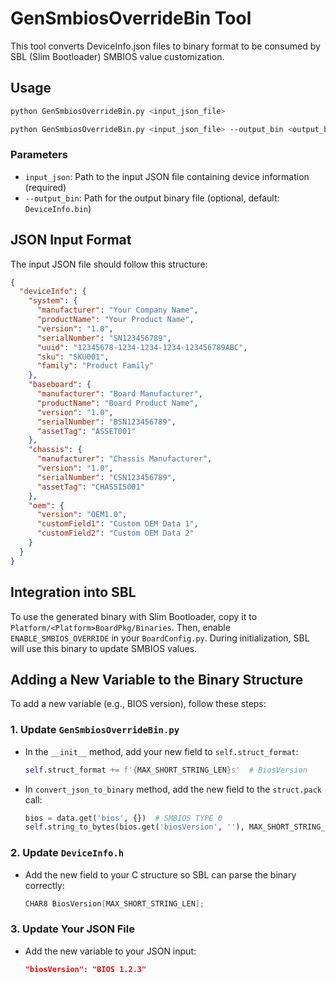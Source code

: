 # GenSmbiosOverrideBin Tool

This tool converts DeviceInfo.json files to binary format to be consumed by SBL (Slim Bootloader) SMBIOS value customization.

## Usage

```bash
python GenSmbiosOverrideBin.py <input_json_file>
```

```bash
python GenSmbiosOverrideBin.py <input_json_file> --output_bin <output_binary_file>
```

### Parameters

- `input_json`: Path to the input JSON file containing device information (required)
- `--output_bin`: Path for the output binary file (optional, default: `DeviceInfo.bin`)

## JSON Input Format

The input JSON file should follow this structure:

```json
{
  "deviceInfo": {
    "system": {
      "manufacturer": "Your Company Name",
      "productName": "Your Product Name",
      "version": "1.0",
      "serialNumber": "SN123456789",
      "uuid": "12345678-1234-1234-1234-123456789ABC",
      "sku": "SKU001",
      "family": "Product Family"
    },
    "baseboard": {
      "manufacturer": "Board Manufacturer",
      "productName": "Board Product Name",
      "version": "1.0",
      "serialNumber": "BSN123456789",
      "assetTag": "ASSET001"
    },
    "chassis": {
      "manufacturer": "Chassis Manufacturer",
      "version": "1.0",
      "serialNumber": "CSN123456789",
      "assetTag": "CHASSIS001"
    },
    "oem": {
      "version": "OEM1.0",
      "customField1": "Custom OEM Data 1",
      "customField2": "Custom OEM Data 2"
    }
  }
}
```

## Integration into SBL

To use the generated binary with Slim Bootloader, copy it to `Platform/<Platform>BoardPkg/Binaries`. Then, enable `ENABLE_SMBIOS_OVERRIDE` in your `BoardConfig.py`. During initialization, SBL will use this binary to update SMBIOS values.


## Adding a New Variable to the Binary Structure

To add a new variable (e.g., BIOS version), follow these steps:

### 1. Update `GenSmbiosOverrideBin.py`
- In the `__init__` method, add your new field to `self.struct_format`:
  ```python
  self.struct_format += f'{MAX_SHORT_STRING_LEN}s'  # BiosVersion
  ```
- In `convert_json_to_binary` method, add the new field to the `struct.pack` call:
  ```python
  bios = data.get('bios', {})  # SMBIOS TYPE 0
  self.string_to_bytes(bios.get('biosVersion', ''), MAX_SHORT_STRING_LEN),
  ```

### 2. Update `DeviceInfo.h`
- Add the new field to your C structure so SBL can parse the binary correctly:
  ```c
  CHAR8 BiosVersion[MAX_SHORT_STRING_LEN];
  ```

### 3. Update Your JSON File
- Add the new variable to your JSON input:
  ```json
  "biosVersion": "BIOS 1.2.3"
  ```
